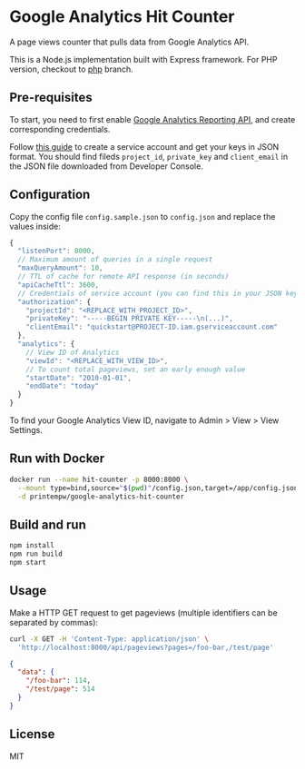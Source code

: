# Google Analytics Hit Counter

A page views counter that pulls data from Google Analytics API.

This is a Node.js implementation built with Express framework. For PHP version, checkout to [php](https://github.com/printempw/google-analytics-hit-counter/tree/php) branch.

## Pre-requisites

To start, you need to first enable [Google Analytics Reporting API](https://developers.google.com/analytics/devguides/reporting/core/v4), and create corresponding credentials.

Follow [this guide](https://developers.google.com/analytics/devguides/reporting/core/v4/quickstart/service-py#1_enable_the_api) to create a service account and get your keys in JSON format. You should find fileds `project_id`, `private_key` and `client_email` in the JSON file downloaded from Developer Console.

## Configuration

Copy the config file `config.sample.json` to `config.json` and replace the values inside:

```js
{
  "listenPort": 8000,
  // Maximum amount of queries in a single request
  "maxQueryAmount": 10,
  // TTL of cache for remote API response (in seconds)
  "apiCacheTtl": 3600,
  // Credentials of service account (you can find this in your JSON key file)
  "authorization": {
    "projectId": "<REPLACE_WITH_PROJECT_ID>",
    "privateKey": "-----BEGIN PRIVATE KEY-----\n(...)",
    "clientEmail": "quickstart@PROJECT-ID.iam.gserviceaccount.com"
  },
  "analytics": {
    // View ID of Analytics
    "viewId": "<REPLACE_WITH_VIEW_ID>",
    // To count total pageviews, set an early enough value
    "startDate": "2010-01-01",
    "endDate": "today"
  }
}
```

To find your Google Analytics View ID, navigate to Admin > View > View Settings.

## Run with Docker

```bash
docker run --name hit-counter -p 8000:8000 \
  --mount type=bind,source="$(pwd)"/config.json,target=/app/config.json \
  -d printempw/google-analytics-hit-counter
```

## Build and run

```bash
npm install
npm run build
npm start
```

## Usage

Make a HTTP GET request to get pageviews (multiple identifiers can be separated by commas):

```bash
curl -X GET -H 'Content-Type: application/json' \
  'http://localhost:8000/api/pageviews?pages=/foo-bar,/test/page'
```

```json
{
  "data": {
    "/foo-bar": 114,
    "/test/page": 514
  }
}
```

## License

MIT
